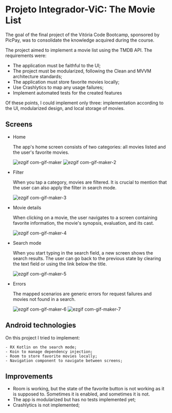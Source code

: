 # Projeto Integrador-ViC: The Movie List
The goal of the final project of the Vitória Code Bootcamp, sponsored by PicPay, was to consolidate the knowledge acquired during the course.

The project aimed to implement a movie list using the TMDB API. The requirements were:

- The application must be faithful to the UI;
- The project must be modularized, following the Clean and MVVM architecture standards;
- The application must store favorite movies locally;
- Use Crashlytics to map any usage failures;
- Implement automated tests for the created features

Of these points, I could implement only three: implementation according to the UI, modularized design, and local storage of movies.

## Screens

- Home

  The app's home screen consists of two categories: all movies listed and the user's favorite movies.

  ![ezgif com-gif-maker](https://user-images.githubusercontent.com/77559052/214552457-25b187f8-dac1-445d-ada2-a93b21fc8028.png) ![ezgif com-gif-maker-2](https://user-images.githubusercontent.com/77559052/214553129-5c5bbc5c-c5ec-471e-ab7c-6c670bb21717.png)

 
- Filter
 
   When you tap a category, movies are filtered. It is crucial to mention that the user can also apply the filter in search mode.
   
   ![ezgif com-gif-maker-3](https://user-images.githubusercontent.com/77559052/214553989-00375beb-ecb3-446d-911e-013eb16a39a3.png)
   
 
 - Movie details
 
   When clicking on a movie, the user navigates to a screen containing favorite information, the movie's synopsis, evaluation, and its cast.
   
   ![ezgif com-gif-maker-4](https://user-images.githubusercontent.com/77559052/214554555-eadb108e-a0ce-44e7-9baa-4eb868d3cacc.png)
   
   
  - Search mode
  
    When you start typing in the search field, a new screen shows the search results. The user can go back to the previous state by clearing the text field or using the link below the title.

    ![ezgif com-gif-maker-5](https://user-images.githubusercontent.com/77559052/214563143-c202449e-0f89-40fa-88a5-0b1bfd5e3740.png)
    
  
  - Errors
  
    The mapped scenarios are generic errors for request failures and movies not found in a search.
    
    ![ezgif com-gif-maker-6](https://user-images.githubusercontent.com/77559052/214564371-2b284b39-22d7-4d06-8bd8-c9c934a814c7.png) ![ezgif com-gif-maker-7](https://user-images.githubusercontent.com/77559052/214564567-12b3109f-17b5-4f3a-9eee-823a13b83b1e.png)


## Android technologies

  On this project I tried to implement:
  
    - RX Kotlin on the search mode;
    - Koin to manage dependency injection;
    - Room to store favorite movies locally;
    - Navigation component to navigate between screens;
    
    
## Improvements

  - Room is working, but the state of the favorite button is not working as it is supposed to. Sometimes it is enabled, and sometimes it is not.
  - The app is modularized but has no tests implemented yet;
  - Crashlytics is not implemented;
  


   
